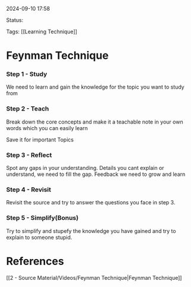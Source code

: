 2024-09-10 17:58

Status:

Tags: [[Learning Technique]]

# Feynman Technique

### Step 1 - Study

We need to learn and gain the knowledge for the topic you want to study from

### Step 2 - Teach

Break down the core concepts and make it a teachable note in your own words which you can easily learn

Save it for important Topics

### Step 3 - Reflect

Spot any gaps in your understanding. Details you cant explain or understand, we need to fill the gap. Feedback we need to grow and learn
### Step 4 - Revisit

Revisit the source and try to answer the questions you face in step 3.

### Step 5 - Simplify(Bonus)

Try to simplify and stupefy the knowledge you have gained and try to explain to someone stupid.

# References

[[2 - Source Material/Videos/Feynman Technique|Feynman Technique]]

